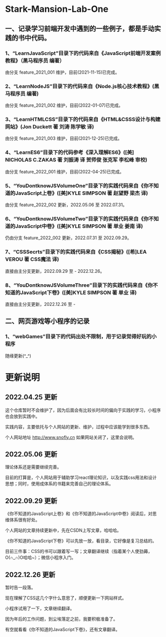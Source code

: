 # Stark-Mansion-Lab-One

## 一、记录学习前端开发中遇到的一些例子，都是手动实践的书中代码。

### 1、“LearnJavaScript”目录下的代码来自《JavaScript前端开发案例教程》（黑马程序员 编著）
由分支 feature_2021_001 维护，目前(2021-11-15)已完成。

### 2、“LearnNodeJS”目录下的代码来自《Node.js核心技术教程》(黑马程序员 编著)
由分支 feature_2021_002 维护，目前(2022-01-07)已完成。

### 3、“LearnHTMLCSS”目录下的代码来自《HTML&CSSS设计与构建网站》(Jon Duckett 著 刘涛 陈学敏 译)
由分支 feature_2021_003 维护，目前(2021-12-25)已完成。

### 4、“LearnES6”目录下的代码参考《深入理解ES6》([美] NICHOLAS C.ZAKAS 著 刘振涛 译 贺师俊 张克军 李松峰 审校)
由分支 feature_2022_001 维护，目前(2022-04-25)已完成。

### 5、“YouDontknowJSVolumeOne”目录下的实践代码来自《你不知道的JavaScript上卷》([美]KYLE SIMPSON 著 赵望野 梁杰 译)
由分支 feature_2022_002 更新，2022.05.06 至 2022.07.31。

### 6、“YouDontknowJSVolumeTwo”目录下的实践代码来自《你不知道的JavaScript中卷》([美]KYLE SIMPSON 著 单业 姜南 译)
仍由分支 feature_2022_002 更新，2022.07.31 至 2022.09.29。

### 7、“CSSSecrts”目录下的实践代码来自《CSS揭秘》([希]LEA VEROU 著 CSS魔法 译)
直接由主分支更新，2022.09.29 至 - 2022.12.26。

### 8、“YouDontknowJSVolumeThree”目录下的实践代码来自《你不知道的JavaScript下卷》([美]KYLE SIMPSON 著 单业 译)
直接由主分支更新，2022.12.26 至 - 

## 二、网页游戏等小程序的记录
### 1、“webGames”目录下的代码出处不限制，用于记录觉得好玩的小程序
随缘更新(^_^)

# 更新说明
## 2022.04.25 更新
这个仓库暂时不会维护了，因为后面会有比较长时间的偏向于实践的学习，小程序也会放到实践中。

实践内容，主要依托与个人网站的更新、维护，过程中应该能学到很多东西。

个人网站地址 http://www.snofly.cn 如果网站关闭了，这里会说明。

## 2022.05.06 更新
理论体系还是需要继续完善。

目前的打算是，个人网站用于辅助学习react理论知识，以及实践css用法和设计思想；同时，使用成体系的书籍来完善自己的理论体系。

## 2022.09.29 更新
《你不知道的JavaScript上卷》和《你不知道的JavaScript中卷》阅读后，对思维体系很有好处。

个人网站的文章持续更新中，先在CSDN上写文章，哈哈哈。

《你不知道的JavaScript下卷》可以先放一放，看目录，它好像是复习总结的。

目前三件事：CSS的书可以跟着写一写；文章翻译继续（指着某个人使劲薅，O(∩_∩)O哈哈~）；微信小程序入门。

## 2022.12.26 更新
暂时告一段落。

现在理解了CSS这几个字什么意思了，顺便更新一下网站样式。

小程序试用了一下，文章继续翻译。

因为年后的工作问题，到尘埃落定之前，我要积极准备了。

有空就看看《你不知道的JavaScript下卷》，还有文章翻译。